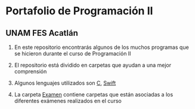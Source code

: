 # Portafolio de Programación II
## UNAM FES Acatlán

1. En este repositorio encontrarás algunos de los muchos programas que se hicieron durante el curso de Programación II

2. El repositorio está dividido en carpetas que ayudan a una mejor comprensión

3. Algunos lenguajes utilizados son [C](C), [Swift](Swift)

4. La carpeta [Examen](Examen) contiene carpetas que están asociadas a los diferentes exámenes realizados en el curso
